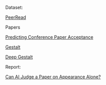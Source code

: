 Dataset:

[PeerRead](https://github.com/allenai/PeerRead)



Papers

[Predicting Conference Paper Acceptance](http://cs229.stanford.edu/proj2018/report/117.pdf)

[Gestalt](https://vision.cornell.edu/se3/wp-content/uploads/2014/09/gestalt.pdf)

[Deep Gestalt](https://arxiv.org/pdf/1812.08775.pdf)



Report:

[Can AI Judge a Paper on Appearance Alone?](https://medium.com/syncedreview/can-ai-judge-a-paper-on-appearance-alone-5f7b2bbdd1b8)

